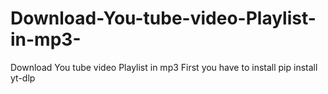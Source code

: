 # Download-You-tube-video-Playlist-in-mp3-
Download You tube video Playlist in mp3 
First you have to install
pip install yt-dlp
